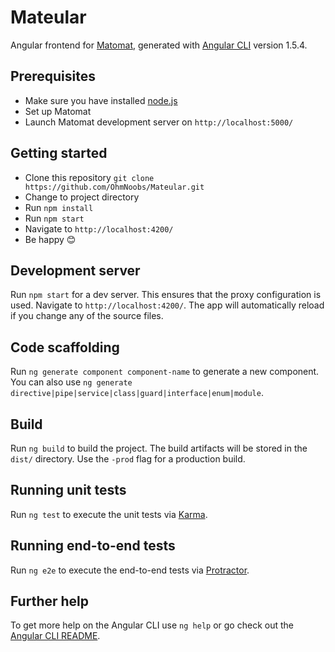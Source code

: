 # Mateular

Angular frontend for [Matomat](https://github.com/OhmNoobs/Matomat), generated with [Angular CLI](https://github.com/angular/angular-cli) version 1.5.4.

## Prerequisites

- Make sure you have installed [node.js](https://nodejs.org/en/)
- Set up Matomat
- Launch Matomat development server on `http://localhost:5000/`

## Getting started

- Clone this repository ```git clone https://github.com/OhmNoobs/Mateular.git```
- Change to project directory
- Run ```npm install```
- Run ```npm start```
- Navigate to `http://localhost:4200/`
- Be happy 😊

## Development server

Run `npm start` for a dev server. This ensures that the proxy configuration is used. Navigate to `http://localhost:4200/`. The app will automatically reload if you change any of the source files.

## Code scaffolding

Run `ng generate component component-name` to generate a new component. You can also use `ng generate directive|pipe|service|class|guard|interface|enum|module`.

## Build

Run `ng build` to build the project. The build artifacts will be stored in the `dist/` directory. Use the `-prod` flag for a production build.

## Running unit tests

Run `ng test` to execute the unit tests via [Karma](https://karma-runner.github.io).

## Running end-to-end tests

Run `ng e2e` to execute the end-to-end tests via [Protractor](http://www.protractortest.org/).

## Further help

To get more help on the Angular CLI use `ng help` or go check out the [Angular CLI README](https://github.com/angular/angular-cli/blob/master/README.md).
